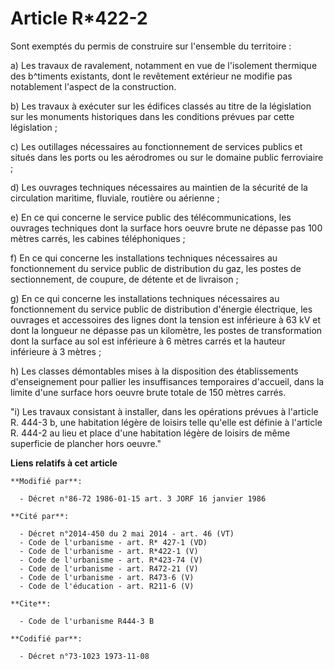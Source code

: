 # Article R*422-2

Sont exemptés du permis de construire sur l'ensemble du territoire :

a) Les travaux de ravalement, notamment en vue de l'isolement thermique des b^timents existants, dont le revêtement extérieur
ne modifie pas notablement l'aspect de la construction.

b) Les travaux à exécuter sur les édifices classés au titre de la législation sur les monuments historiques dans les
conditions prévues par cette législation ;

c) Les outillages nécessaires au fonctionnement de services publics et situés dans les ports ou les aérodromes ou sur le
domaine public ferroviaire ;

d) Les ouvrages techniques nécessaires au maintien de la sécurité de la circulation maritime, fluviale, routière ou
aérienne ;

e) En ce qui concerne le service public des télécommunications, les ouvrages techniques dont la surface hors oeuvre brute ne
dépasse pas 100 mètres carrés, les cabines téléphoniques ;

f) En ce qui concerne les installations techniques nécessaires au fonctionnement du service public de distribution du gaz,
les postes de sectionnement, de coupure, de détente et de livraison ;

g) En ce qui concerne les installations techniques nécessaires au fonctionnement du service public de distribution d'énergie
électrique, les ouvrages et accessoires des lignes dont la tension est inférieure à 63 kV et dont la longueur ne dépasse pas
un kilomètre, les postes de transformation dont la surface au sol est inférieure à 6 mètres carrés et la hauteur inférieure à
3 mètres ;

h) Les classes démontables mises à la disposition des établissements d'enseignement pour pallier les insuffisances
temporaires d'accueil, dans la limite d'une surface hors oeuvre brute totale de 150 mètres carrés.

"i) Les travaux consistant à installer, dans les opérations prévues à l'article R. 444-3 b, une habitation légère de loisirs
telle qu'elle est définie à l'article R. 444-2 au lieu et place d'une habitation légère de loisirs de même superficie de
plancher hors oeuvre."

**Liens relatifs à cet article**

	**Modifié par**:

	  - Décret n°86-72 1986-01-15 art. 3 JORF 16 janvier 1986

	**Cité par**:

	  - Décret n°2014-450 du 2 mai 2014 - art. 46 (VT)
	  - Code de l'urbanisme - art. R* 427-1 (VD)
	  - Code de l'urbanisme - art. R*422-1 (V)
	  - Code de l'urbanisme - art. R*423-74 (V)
	  - Code de l'urbanisme - art. R472-21 (V)
	  - Code de l'urbanisme - art. R473-6 (V)
	  - Code de l'éducation - art. R211-6 (V)

	**Cite**:

	  - Code de l'urbanisme R444-3 B

	**Codifié par**:

	  - Décret n°73-1023 1973-11-08
